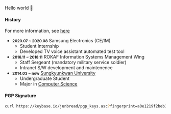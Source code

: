 Hello world 👋

#### History

For more information, see [here](https://junbread.win/about/)

- <small>**2020.07 ~ 2020.08**</small> Samsung Electronics (CE/IM)
  - Student Internship
  - Developed TV voice assistant automated test tool 
- <small>**2016.11 ~ 2018.11**</small> ROKAF Information Systems Management Wing
  - Staff Sergeant (mandatory military service soldier)
  - Intranet S/W development and maintenence
- <small>**2014.03 ~ now**</small> [Sungkyunkwan University](https://www.skku.edu/eng/)
  - Undergraduate Student
  - Major in [Computer Science](https://cs.skku.edu/en/)

#### PGP Signature

```bash
curl https://keybase.io/junbread/pgp_keys.asc?fingerprint=a0e1219f2beb197689f7fb114a85a973bdcf6088 | gpg --import
```
